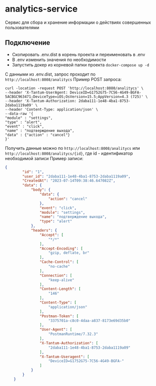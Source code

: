 # analytics-service
Сервис для сбора и хранение информации о действиях совершенных пользователями

## Подключение
- Скопировать .env.dist в корень проекта и переименовать в .env
- В .env изменить значения по необходимости
- Запустить докер из корневой папки проекта
```docker-compose up -d```

С данными из .env.dist, запрос проходит по `http://localhost:8008/analitycs`
Пример POST запроса:
```
curl -location -request POST 'http://localhost:8080/analitycs' \
--header 'X-Tantum-UserAgent: DeviceID=G1752G75-7C56-4G49-BGFA-
5ACBGC963471;DeviceType=iOS;OsVersion=15.5;AppVersion=4.3 (725)' \
--header 'X-Tantum-Authorization: 2daba111-1e48-4ba1-8753-2daba1119a09' \
--header 'Content-Type: application/json' \
--data-raw '{
"module" : "settings",
"type" : "alert",
"event" : "click",
"name" : "подтверждение выхода",
"data" : {"action" : "cancel"}
}'
```
Получить данные можно по `http://localhost:8008/analitycs` или `http://localhost:8008/analitycs/{id}`, где id - идентификатор необходимой записи
Пример записи: 
```json
{
        "id": "1",
        "user_id": "2daba111-1e48-4ba1-8753-2daba1119a09",
        "CreatedAt": "2023-07-14T09:38:46.647082Z",
        "data": {
            "body": {
                "data": {
                    "action": "cancel"
                },
                "event": "click",
                "module": "settings",
                "name": "подтверждение выхода",
                "type": "alert"
            },
            "headers": {
                "Accept": [
                    "*/*"
                ],
                "Accept-Encoding": [
                    "gzip, deflate, br"
                ],
                "Cache-Control": [
                    "no-cache"
                ],
                "Connection": [
                    "keep-alive"
                ],
                "Content-Length": [
                    "146"
                ],
                "Content-Type": [
                    "application/json"
                ],
                "Postman-Token": [
                    "3375701a-c8c0-4daa-a837-8173e69d35b0"
                ],
                "User-Agent": [
                    "PostmanRuntime/7.32.3"
                ],
                "X-Tantum-Authorization": [
                    "2daba111-1e48-4ba1-8753-2daba1119a09"
                ],
                "X-Tantum-Useragent": [
                    "DeviceID=G1752G75-7C56-4G49-BGFA-"
                ]
            }
        }
    }
```
